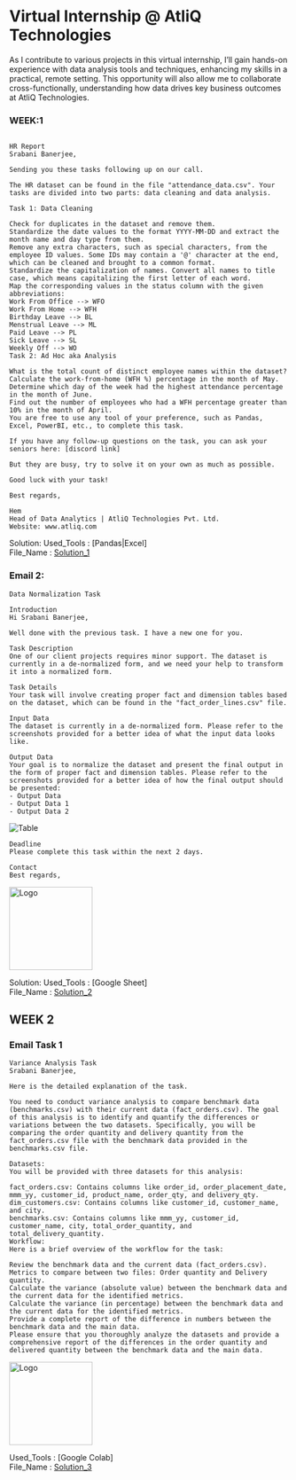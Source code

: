 # Virtual Internship @ AtliQ Technologies
 
As I contribute to various projects in this virtual internship, I’ll gain hands-on experience with data analysis tools and techniques, enhancing my skills in a practical, remote setting. This opportunity will also allow me to collaborate cross-functionally, understanding how data drives key business outcomes at AtliQ Technologies.
### WEEK:1 

```

HR Report
Srabani Banerjee,

Sending you these tasks following up on our call.

The HR dataset can be found in the file "attendance_data.csv". Your tasks are divided into two parts: data cleaning and data analysis.

Task 1: Data Cleaning

Check for duplicates in the dataset and remove them.
Standardize the date values to the format YYYY-MM-DD and extract the month name and day type from them.
Remove any extra characters, such as special characters, from the employee ID values. Some IDs may contain a '@' character at the end, which can be cleaned and brought to a common format.
Standardize the capitalization of names. Convert all names to title case, which means capitalizing the first letter of each word.
Map the corresponding values in the status column with the given abbreviations:
Work From Office --> WFO
Work From Home --> WFH
Birthday Leave --> BL
Menstrual Leave --> ML
Paid Leave --> PL
Sick Leave --> SL
Weekly Off --> WO
Task 2: Ad Hoc aka Analysis

What is the total count of distinct employee names within the dataset?
Calculate the work-from-home (WFH %) percentage in the month of May.
Determine which day of the week had the highest attendance percentage in the month of June.
Find out the number of employees who had a WFH percentage greater than 10% in the month of April.
You are free to use any tool of your preference, such as Pandas, Excel, PowerBI, etc., to complete this task.

If you have any follow-up questions on the task, you can ask your seniors here: [discord link]

But they are busy, try to solve it on your own as much as possible.

Good luck with your task!

Best regards,

Hem
Head of Data Analytics | AtliQ Technologies Pvt. Ltd.
Website: www.atliq.com
```
Solution:
Used_Tools : [Pandas|Excel]  
File_Name : [Solution_1](https://github.com/Srabani13/Virtual_Internship/blob/main/VI_Task1_Soln.ipynb)


### Email 2:
```
Data Normalization Task

Introduction
Hi Srabani Banerjee,

Well done with the previous task. I have a new one for you.

Task Description
One of our client projects requires minor support. The dataset is currently in a de-normalized form, and we need your help to transform it into a normalized form.

Task Details
Your task will involve creating proper fact and dimension tables based on the dataset, which can be found in the "fact_order_lines.csv" file.

Input Data
The dataset is currently in a de-normalized form. Please refer to the screenshots provided for a better idea of what the input data looks like.

Output Data
Your goal is to normalize the dataset and present the final output in the form of proper fact and dimension tables. Please refer to the screenshots provided for a better idea of how the final output should be presented:
- Output Data
- Output Data 1
- Output Data 2
```
   ![Table](https://github.com/Srabani13/Virtual_Internship/blob/main/task2_3.png)
```
Deadline
Please complete this task within the next 2 days.

Contact
Best regards,
```
<img src="https://github.com/Srabani13/Virtual_Internship/blob/main/AtliQ.webp" alt="Logo" width="150"/>



Solution:
Used_Tools : [Google Sheet]  
File_Name : [Solution_2](https://docs.google.com/spreadsheets/d/10K8_xgI4ibk9Xhnt-DshKPoKnihRGV4-/edit?usp=sharing&ouid=111744780396337541766&rtpof=true&sd=true)


## WEEK 2
### Email Task 1

```
Variance Analysis Task
Srabani Banerjee,

Here is the detailed explanation of the task.

You need to conduct variance analysis to compare benchmark data (benchmarks.csv) with their current data (fact_orders.csv). The goal of this analysis is to identify and quantify the differences or variations between the two datasets. Specifically, you will be comparing the order quantity and delivery quantity from the fact_orders.csv file with the benchmark data provided in the benchmarks.csv file.

Datasets:
You will be provided with three datasets for this analysis:

fact_orders.csv: Contains columns like order_id, order_placement_date, mmm_yy, customer_id, product_name, order_qty, and delivery_qty.
dim_customers.csv: Contains columns like customer_id, customer_name, and city.
benchmarks.csv: Contains columns like mmm_yy, customer_id, customer_name, city, total_order_quantity, and total_delivery_quantity.
Workflow:
Here is a brief overview of the workflow for the task:

Review the benchmark data and the current data (fact_orders.csv).
Metrics to compare between two files: Order quantity and Delivery quantity.
Calculate the variance (absolute value) between the benchmark data and the current data for the identified metrics.
Calculate the variance (in percentage) between the benchmark data and the current data for the identified metrics.
Provide a complete report of the difference in numbers between the benchmark data and the main data.
Please ensure that you thoroughly analyze the datasets and provide a comprehensive report of the differences in the order quantity and delivered quantity between the benchmark data and the main data.
```

<img src="https://github.com/Srabani13/Virtual_Internship/blob/main/AtliQ.webp" alt="Logo" width="150"/>

Used_Tools : [Google Colab]  
File_Name : [Solution_3](https://colab.research.google.com/drive/1mPuMPLipg0dJqhkVSBtOEUcPc7Bhl19M?usp=sharing)
